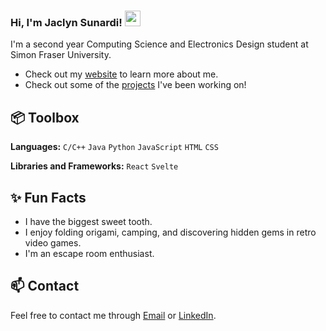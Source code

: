 ### Hi, I'm Jaclyn Sunardi! <img src = "https://media2.giphy.com/media/v1.Y2lkPTc5MGI3NjExNXRxOHE5dG9sOHBxcmxzY2ExOTBuMzh6M3g3czRncmp6MTFuNXJ3eSZlcD12MV9pbnRlcm5hbF9naWZfYnlfaWQmY3Q9Zw/ZcbH1ajIgeymtLn4fP/giphy.gif" height = "25"/>

I'm a second year Computing Science and Electronics Design student at Simon Fraser University.

- Check out my [website](https://jaclynsunardi.github.io/website/) to learn more about me.
- Check out some of the [projects](https://www.github.com/jaclynsunardi/) I've been working on!
  


## 📦 Toolbox

**Languages:** `C/C++` `Java` `Python` `JavaScript` `HTML` `CSS`
 
**Libraries and Frameworks:** `React` `Svelte`

 
## ✨ Fun Facts 

- I have the biggest sweet tooth.
- I enjoy folding origami, camping, and discovering hidden gems in retro video games.
- I'm an escape room enthusiast.

## 📫 Contact

 Feel free to contact me through [Email](mailto:jaclyn.sunardi@gmail.com) or [LinkedIn](https://www.linkedin.com/in/jaclynsunardi/). 
 

<!--I'm a 21-year-old developer based in Germany, and I'm passionate about crafting digital experiences. 

- Check out my [website](https://www.miraya.tech/) to learn more about me.
- Explore my [blog](https://mirayatech.hashnode.dev/?source=top_nav_blog_home) where I share insights and learnings.
- Check out [VSCode Configuration](https://github.com/mirayatech/vscode-settings) for development optimization.
- In my [Newsletter](https://mirayatech.substack.com/), I share my learnings and tips to become a better developer.

